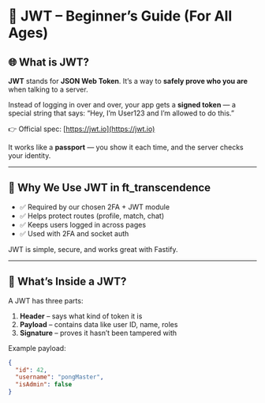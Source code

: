 # 🔐 JWT – Beginner’s Guide (For All Ages)

## 🌐 What is JWT?

**JWT** stands for **JSON Web Token**. It’s a way to **safely prove who you are** when talking to a server.

Instead of logging in over and over, your app gets a **signed token** — a special string that says: “Hey, I’m User123 and I’m allowed to do this.”

👉 Official spec: [https://jwt.io](https://jwt.io)

It works like a **passport** — you show it each time, and the server checks your identity.

---

## 🧠 Why We Use JWT in ft_transcendence

- ✅ Required by our chosen 2FA + JWT module  
- ✅ Helps protect routes (profile, match, chat)  
- ✅ Keeps users logged in across pages  
- ✅ Used with 2FA and socket auth  

JWT is simple, secure, and works great with Fastify.

---

## 🔐 What’s Inside a JWT?

A JWT has three parts:

1. **Header** – says what kind of token it is  
2. **Payload** – contains data like user ID, name, roles  
3. **Signature** – proves it hasn’t been tampered with  

Example payload:

```json
{
  "id": 42,
  "username": "pongMaster",
  "isAdmin": false
}
